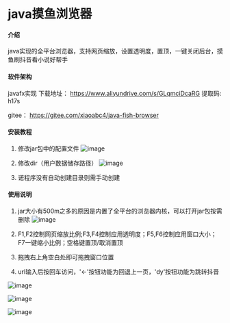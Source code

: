 # java摸鱼浏览器

#### 介绍
java实现的全平台浏览器，支持网页缩放，设置透明度，置顶，一键关闭后台，摸鱼刷抖音看小说好帮手

#### 软件架构
javafx实现
下载地址：
https://www.aliyundrive.com/s/GLqmciDcaRG
提取码: h17s

gitee：
https://gitee.com/xiaoabc4/java-fish-browser


#### 安装教程

1.  修改jar包中的配置文件
![image](https://github.com/xiaoabc4/java-fish-browser/assets/64999450/8b1604fc-efe3-4f30-a5f3-926e2cd750e4)

2.  修改dir（用户数据储存路径）
![image](https://github.com/xiaoabc4/java-fish-browser/assets/64999450/bc5e787a-0728-4ce9-804f-d77dc4ddf0a6)

3. 诺程序没有自动创建目录则需手动创建

#### 使用说明

1.  jar大小有500m之多的原因是内置了全平台的浏览器内核，可以打开jar包按需删除
![image](https://github.com/xiaoabc4/java-fish-browser/assets/64999450/6674ef3e-71c4-468a-8b47-5d936e05df59)

2. F1,F2控制网页缩放比例;F3,F4控制应用透明度；F5,F6控制应用窗口大小；F7一键缩小比例；空格键置顶/取消置顶
3. 拖拽右上角空白处即可拖拽窗口位置
4. url输入后按回车访问，'<-'按钮功能为回退上一页，'dy'按钮功能为跳转抖音


![image](https://github.com/xiaoabc4/java-fish-browser/assets/64999450/f4a0fb25-8979-4a65-b440-83c0976be424)



![image](https://github.com/xiaoabc4/java-fish-browser/assets/64999450/31a8fe90-fc8d-496d-8b33-016ecfb5fbea)



![image](https://github.com/xiaoabc4/java-fish-browser/assets/64999450/672360cc-82c8-40ad-a545-a6b09619fd8a)

